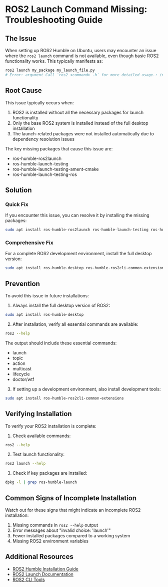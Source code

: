 # ROS2 Launch Command Missing: Troubleshooting Guide

## The Issue

When setting up ROS2 Humble on Ubuntu, users may encounter an issue where the `ros2 launch` command is not available, even though basic ROS2 functionality works. This typically manifests as:

```bash
ros2 launch my_package my_launch_file.py
# Error: argument Call `ros2 <command> -h` for more detailed usage.: invalid choice: 'launch'
```

## Root Cause

This issue typically occurs when:

1. ROS2 is installed without all the necessary packages for launch functionality
2. Only the base ROS2 system is installed instead of the full desktop installation
3. The launch-related packages were not installed automatically due to dependency resolution issues

The key missing packages that cause this issue are:
- ros-humble-ros2launch
- ros-humble-launch-testing
- ros-humble-launch-testing-ament-cmake
- ros-humble-launch-testing-ros

## Solution

### Quick Fix
If you encounter this issue, you can resolve it by installing the missing packages:

```bash
sudo apt install ros-humble-ros2launch ros-humble-launch-testing ros-humble-launch-testing-ament-cmake ros-humble-launch-testing-ros
```

### Comprehensive Fix
For a complete ROS2 development environment, install the full desktop version:

```bash
sudo apt install ros-humble-desktop ros-humble-ros2cli-common-extensions
```

## Prevention

To avoid this issue in future installations:

1. Always install the full desktop version of ROS2:
```bash
sudo apt install ros-humble-desktop
```

2. After installation, verify all essential commands are available:
```bash
ros2 --help
```

The output should include these essential commands:
- launch
- topic
- action
- multicast
- lifecycle
- doctor/wtf

3. If setting up a development environment, also install development tools:
```bash
sudo apt install ros-humble-ros2cli-common-extensions
```

## Verifying Installation

To verify your ROS2 installation is complete:

1. Check available commands:
```bash
ros2 --help
```

2. Test launch functionality:
```bash
ros2 launch --help
```

3. Check if key packages are installed:
```bash
dpkg -l | grep ros-humble-launch
```

## Common Signs of Incomplete Installation

Watch out for these signs that might indicate an incomplete ROS2 installation:

1. Missing commands in `ros2 --help` output
2. Error messages about "invalid choice: 'launch'"
3. Fewer installed packages compared to a working system
4. Missing ROS2 environment variables

## Additional Resources

- [ROS2 Humble Installation Guide](https://docs.ros.org/en/humble/Installation.html)
- [ROS2 Launch Documentation](https://docs.ros.org/en/humble/Tutorials/Intermediate/Launch/Launch-Main.html)
- [ROS2 CLI Tools](https://docs.ros.org/en/humble/Concepts/About-Command-Line-Tools.html)
